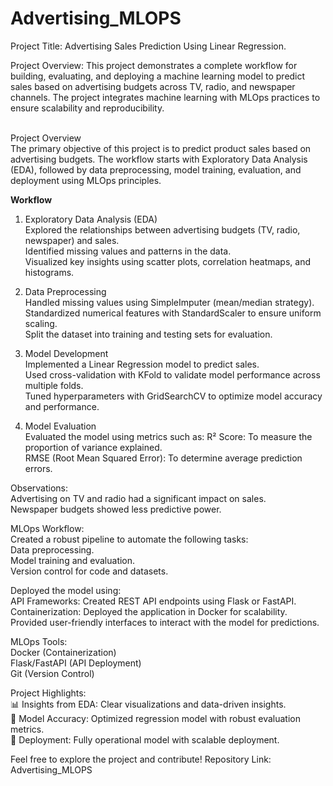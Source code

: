 # Advertising_MLOPS

Project Title: Advertising Sales Prediction Using Linear Regression.<br>

Project Overview: This project demonstrates a complete workflow for building, evaluating, and deploying a machine learning model to predict sales based on advertising budgets across TV, radio, and newspaper channels. The project integrates machine learning with MLOps practices to ensure scalability and reproducibility.

<br>Project Overview<br>
The primary objective of this project is to predict product sales based on advertising budgets. The workflow starts with Exploratory Data Analysis (EDA), followed by data preprocessing, model training, evaluation, and deployment using MLOps principles.<br>

**Workflow**<br>

1. Exploratory Data Analysis (EDA)<br>
Explored the relationships between advertising budgets (TV, radio, newspaper) and sales.<br>
Identified missing values and patterns in the data.<br>
Visualized key insights using scatter plots, correlation heatmaps, and histograms.<br>

2. Data Preprocessing<br>
Handled missing values using SimpleImputer (mean/median strategy).<br>
Standardized numerical features with StandardScaler to ensure uniform scaling.<br>
Split the dataset into training and testing sets for evaluation.<br>

3. Model Development<br>
Implemented a Linear Regression model to predict sales.<br>
Used cross-validation with KFold to validate model performance across multiple folds.<br>
Tuned hyperparameters with GridSearchCV to optimize model accuracy and performance.<br>

4. Model Evaluation<br>
Evaluated the model using metrics such as:
R² Score: To measure the proportion of variance explained.<br>
RMSE (Root Mean Squared Error): To determine average prediction errors.<br>

Observations:<br>
Advertising on TV and radio had a significant impact on sales.<br>
Newspaper budgets showed less predictive power.<br>

MLOps Workflow:<br>
Created a robust pipeline to automate the following tasks:<br>
Data preprocessing.<br>
Model training and evaluation.<br>
Version control for code and datasets.<br>

Deployed the model using:<br>
API Frameworks: Created REST API endpoints using Flask or FastAPI.<br>
Containerization: Deployed the application in Docker for scalability.<br>
Provided user-friendly interfaces to interact with the model for predictions.<br>

MLOps Tools:<br>
Docker (Containerization)<br>
Flask/FastAPI (API Deployment)<br>
Git (Version Control)<br>

Project Highlights:<br>
📊 Insights from EDA: Clear visualizations and data-driven insights.<br>
🧠 Model Accuracy: Optimized regression model with robust evaluation metrics.<br>
🚀 Deployment: Fully operational model with scalable deployment.<br>

Feel free to explore the project and contribute!
Repository Link: Advertising_MLOPS


